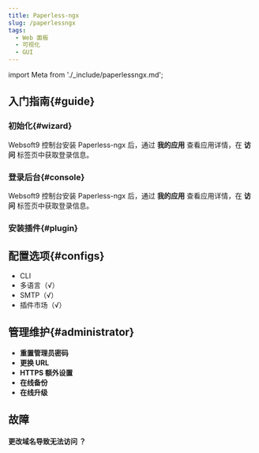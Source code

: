```yaml
---
title: Paperless-ngx
slug: /paperlessngx
tags:
  - Web 面板
  - 可视化
  - GUI
---
```


import Meta from './_include/paperlessngx.md';

<Meta name="meta" />

## 入门指南{#guide}

### 初始化{#wizard}

Websoft9 控制台安装 Paperless-ngx 后，通过 **我的应用** 查看应用详情，在 **访问** 标签页中获取登录信息。  

### 登录后台{#console}

Websoft9 控制台安装 Paperless-ngx 后，通过 **我的应用** 查看应用详情，在 **访问** 标签页中获取登录信息。  

### 安装插件{#plugin}

## 配置选项{#configs}

- CLI
- 多语言（√）
- SMTP（√）
- 插件市场（√）

## 管理维护{#administrator}

- **重置管理员密码**
- **更换 URL**
- **HTTPS 额外设置**
- **在线备份**
- **在线升级**

## 故障

#### 更改域名导致无法访问 ？